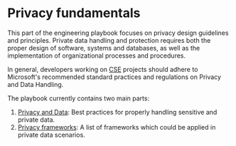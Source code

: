 # Privacy fundamentals

This part of the engineering playbook focuses on privacy design guidelines and principles.
Private data handling and protection requires both the proper design of software,
systems and databases, as well as the implementation of organizational processes and procedures.

In general, developers working on [CSE](../CSE.md) projects should adhere to
Microsoft's recommended standard practices and regulations on Privacy and Data Handling.

The playbook currently contains two main parts:

1. [Privacy and Data](data-handling-1.md): Best practices for properly handling sensitive and private data.
2. [Privacy frameworks](privacy-frameworks.md): A list of frameworks which could be applied in private data scenarios.
